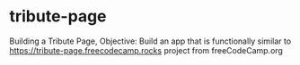 # tribute-page
Building a Tribute Page, Objective: Build an app that is functionally similar to https://tribute-page.freecodecamp.rocks project from freeCodeCamp.org
